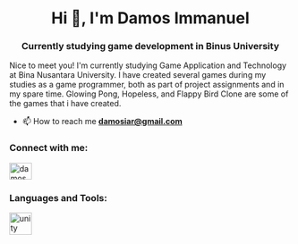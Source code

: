 <h1 align="center">Hi 👋, I'm Damos Immanuel</h1>
<h3 align="center">Currently studying game development in Binus University</h3>


Nice to meet you! I'm currently studying Game Application and Technology at Bina Nusantara University. I have created several games during my studies as a game programmer, both as part of project assignments and in my spare time. Glowing Pong, Hopeless, and Flappy Bird Clone are some of the games that i have created.



- 📫 How to reach me **damosiar@gmail.com**

<h3 align="left">Connect with me:</h3>
<p align="left">
<a href="https://linkedin.com/in/damos immanuel andika rubyantono" target="blank"><img align="center" src="https://raw.githubusercontent.com/rahuldkjain/github-profile-readme-generator/master/src/images/icons/Social/linked-in-alt.svg" alt="damos immanuel andika rubyantono" height="30" width="40" /></a>
</p>

<h3 align="left">Languages and Tools:</h3>
<p align="left"> <a href="https://unity.com/" target="_blank" rel="noreferrer"> <img src="https://www.vectorlogo.zone/logos/unity3d/unity3d-icon.svg" alt="unity" width="40" height="40"/> </a> </p>
